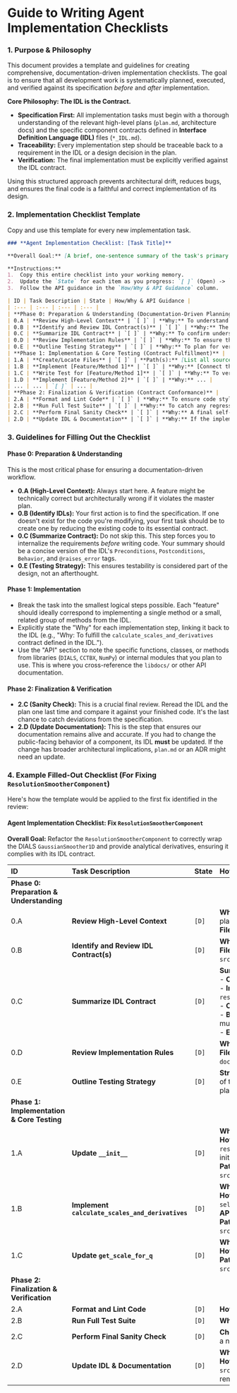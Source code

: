 # Guide to Writing Agent Implementation Checklists

### 1. Purpose & Philosophy

This document provides a template and guidelines for creating comprehensive, documentation-driven implementation checklists. The goal is to ensure that all development work is systematically planned, executed, and verified against its specification *before* and *after* implementation.

**Core Philosophy: The IDL is the Contract.**
-   **Specification First:** All implementation tasks must begin with a thorough understanding of the relevant high-level plans (`plan.md`, architecture docs) and the specific component contracts defined in **Interface Definition Language (IDL)** files (`*_IDL.md`).
-   **Traceability:** Every implementation step should be traceable back to a requirement in the IDL or a design decision in the plan.
-   **Verification:** The final implementation must be explicitly verified against the IDL contract.

Using this structured approach prevents architectural drift, reduces bugs, and ensures the final code is a faithful and correct implementation of its design.

### 2. Implementation Checklist Template

Copy and use this template for every new implementation task.

```markdown
### **Agent Implementation Checklist: [Task Title]**

**Overall Goal:** [A brief, one-sentence summary of the task's primary objective.]

**Instructions:**
1.  Copy this entire checklist into your working memory.
2.  Update the `State` for each item as you progress: `[ ]` (Open) -> `[P]` (In Progress) -> `[D]` (Done).
3.  Follow the API guidance in the `How/Why & API Guidance` column.

| ID | Task Description | State | How/Why & API Guidance |
| :--- | :--- | :--- | :--- |
| **Phase 0: Preparation & Understanding (Documentation-Driven Planning)** |
| 0.A | **Review High-Level Context** | `[ ]` | **Why:** To understand the task's purpose and constraints within the project. <br> **Files:** `plan.md`, `docs/ARCHITECTURE/overview.md`, relevant `docs/LESSONS_LEARNED.md`. |
| 0.B | **Identify and Review IDL Contract(s)** | `[ ]` | **Why:** The IDL is the primary specification. This step is mandatory. <br> **Files:** [List all relevant `*_IDL.md` files here]. |
| 0.C | **Summarize IDL Contract** | `[ ]` | **Why:** To confirm understanding of the component's public interface and required behavior. <br> **Summary:** <br> - **Component(s):** [List class/module names] <br> - **Inputs:** [List key inputs/parameters] <br> - **Outputs:** [List key return values/types] <br> - **Behavior:** [Summarize the core logic described in the IDL `Behavior` sections] <br> - **Errors:** [List key error conditions from `@raises_error`] |
| 0.D | **Review Implementation Rules** | `[ ]` | **Why:** To ensure the implementation will adhere to project-wide standards. <br> **Files:** `docs/02_IMPLEMENTATION_RULES.md`, `docs/03_PROJECT_RULES.md`. |
| 0.E | **Outline Testing Strategy** | `[ ]` | **Why:** To plan for verification from the start. <br> **Strategy:** [e.g., "Integration test for Component A using a real Component B. Mock external API X. Add performance test for method Y."]. |
| **Phase 1: Implementation & Core Testing (Contract Fulfillment)** |
| 1.A | **Create/Locate Files** | `[ ]` | **Path(s):** [List all source and test files to be created/modified]. |
| 1.B | **Implement [Feature/Method 1]** | `[ ]` | **Why:** [Connect this feature to a specific part of the IDL contract]. <br> **How:** [Describe implementation steps]. <br> **API:** [Reference specific internal or external APIs, e.g., `dials.scaling.model.ScalingModelBase`]. |
| 1.C | **Write Test for [Feature/Method 1]** | `[ ]` | **Why:** To verify the implementation against the IDL's postconditions and error conditions. |
| 1.D | **Implement [Feature/Method 2]** | `[ ]` | **Why:** ... |
| ... | ... | `[ ]` | ... |
| **Phase 2: Finalization & Verification (Contract Conformance)** |
| 2.A | **Format and Lint Code** | `[ ]` | **Why:** To ensure code style consistency. <br> **How:** Run project's standard formatting and linting tools (e.g., `make format`, `make lint`). |
| 2.B | **Run Full Test Suite** | `[ ]` | **Why:** To catch any regressions introduced by the changes. |
| 2.C | **Perform Final Sanity Check** | `[ ]` | **Why:** A final self-review to ensure all requirements were met. <br> **Check:** <br> 1. Does the code fulfill every aspect of the IDL contract (methods, behavior, errors)? <br> 2. Are all relevant points from `plan.md` addressed? <br> 3. Does the implementation align with `LESSONS_LEARNED.md`? |
| 2.D | **Update IDL & Documentation** | `[ ]` | **Why:** If the implementation required a necessary deviation or clarification of the contract, the IDL must be updated to remain the source of truth. <br> **How:** Modify the relevant `*_IDL.md` files. Check if any other documentation (`plan.md`, etc.) needs updating. If no changes are needed, mark as done. |
```

### 3. Guidelines for Filling Out the Checklist

#### Phase 0: Preparation & Understanding
This is the most critical phase for ensuring a documentation-driven workflow.
-   **0.A (High-Level Context):** Always start here. A feature might be technically correct but architecturally wrong if it violates the master plan.
-   **0.B (Identify IDLs):** Your first action is to find the specification. If one doesn't exist for the code you're modifying, your first task should be to create one by reducing the existing code to its essential contract.
-   **0.C (Summarize Contract):** Do not skip this. This step forces you to internalize the requirements *before* writing code. Your summary should be a concise version of the IDL's `Preconditions`, `Postconditions`, `Behavior`, and `@raises_error` tags.
-   **0.E (Testing Strategy):** This ensures testability is considered part of the design, not an afterthought.

#### Phase 1: Implementation
-   Break the task into the smallest logical steps possible. Each "feature" should ideally correspond to implementing a single method or a small, related group of methods from the IDL.
-   Explicitly state the "Why" for each implementation step, linking it back to the IDL (e.g., "Why: To fulfill the `calculate_scales_and_derivatives` contract defined in the IDL.").
-   Use the "API" section to note the specific functions, classes, or methods from libraries (`DIALS`, `CCTBX`, `NumPy`) or internal modules that you plan to use. This is where you cross-reference the `libdocs/` or other API documentation.

#### Phase 2: Finalization & Verification
-   **2.C (Sanity Check):** This is a crucial final review. Reread the IDL and the plan one last time and compare it against your finished code. It's the last chance to catch deviations from the specification.
-   **2.D (Update Documentation):** This is the step that ensures our documentation remains alive and accurate. If you had to change the public-facing behavior of a component, its IDL **must** be updated. If the change has broader architectural implications, `plan.md` or an ADR might need an update.

### 4. Example Filled-Out Checklist (For Fixing `ResolutionSmootherComponent`)

Here's how the template would be applied to the first fix identified in the review:

#### **Agent Implementation Checklist: Fix `ResolutionSmootherComponent`**

**Overall Goal:** Refactor the `ResolutionSmootherComponent` to correctly wrap the DIALS `GaussianSmoother1D` and provide analytical derivatives, ensuring it complies with its IDL contract.

| ID | Task Description | State | How/Why & API Guidance |
| :--- | :--- | :--- | :--- |
| **Phase 0: Preparation & Understanding** |
| 0.A | **Review High-Level Context** | `[D]` | **Why:** To understand the role of scaling components in the plan. <br> **Files:** `plan.md` (Module 3.S.3). |
| 0.B | **Identify and Review IDL Contract(s)** | `[D]` | **Why:** To understand the required interface and behavior. <br> **Files:** `src/diffusepipe/scaling/diffuse_scaling_model_IDL.md`. |
| 0.C | **Summarize IDL Contract** | `[D]` | **Summary:** <br> - **Component:** `ResolutionSmootherComponent` <br> - **Inputs:** `active_parameter_manager`, `n_control_points`, `resolution_range`. <br> - **Outputs:** `(scales, derivatives)` tuple of `flex.double` arrays. <br> - **Behavior:** Provides a smooth, resolution-dependent multiplicative scale factor. <br> - **Errors:** `ParameterLimitExceeded`. |
| 0.D | **Review Implementation Rules** | `[D]` | **Why:** To check for rules on DIALS integration. <br> **Files:** `docs/02_IMPLEMENTATION_RULES.md`, `docs/06_DIALS_DEBUGGING_GUIDE.md`. |
| 0.E | **Outline Testing Strategy** | `[D]` | **Strategy:** Update existing tests. Verify the shape and content of the returned `derivatives` array to ensure it's not a dummy placeholder. |
| **Phase 1: Implementation & Core Testing** |
| 1.A | **Update `__init__`** | `[D]` | **Why:** To decouple from the parameter manager. <br> **How:** Change signature to `__init__(self, n_control_points, resolution_range)`. Instantiate `GaussianSmoother1D` and initialize `self.parameters`. <br> **Path:** `src/diffusepipe/scaling/components/resolution_smoother.py`. |
| 1.B | **Implement `calculate_scales_and_derivatives`** | `[D]` | **Why:** To provide correct analytical derivatives. <br> **How:** Use `self._smoother.value_weight(q_locations, self.parameters)` to get both `scales` and `derivatives`. <br> **API:** `libdocs/dials/dials_scaling.md` (D.0, Example 7). <br> **Path:** `src/diffusepipe/scaling/components/resolution_smoother.py`. |
| 1.C | **Update `get_scale_for_q`** | `[D]` | **Why:** To use the correct evaluation method. <br> **How:** Call `self._smoother.value_weight()` to get the scale. <br> **Path:** `src/diffusepipe/scaling/components/resolution_smoother.py`. |
| **Phase 2: Finalization & Verification** |
| 2.A | **Format and Lint Code** | `[D]` | **How:** Ran `make format` and `make lint`. |
| 2.B | **Run Full Test Suite** | `[D]` | **Why:** To check for regressions. All tests passed. |
| 2.C | **Perform Final Sanity Check** | `[D]` | **Check:** The new implementation correctly provides scales and a non-dummy derivatives matrix, fulfilling the IDL contract. |
| 2.D | **Update IDL & Documentation** | `[D]` | **Why:** To reflect the improved constructor. <br> **How:** Changed `__init__` signature in `src/diffusepipe/scaling/diffuse_scaling_model_IDL.md` to remove `active_parameter_manager`. |

